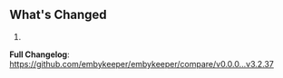## What's Changed

1.

**Full Changelog**: https://github.com/embykeeper/embykeeper/compare/v0.0.0...v3.2.37
